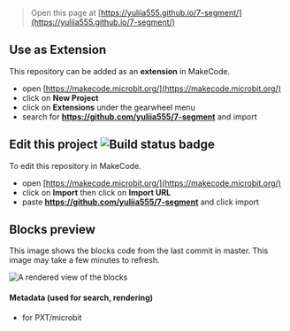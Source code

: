 
> Open this page at [https://yuliia555.github.io/7-segment/](https://yuliia555.github.io/7-segment/)

## Use as Extension

This repository can be added as an **extension** in MakeCode.

* open [https://makecode.microbit.org/](https://makecode.microbit.org/)
* click on **New Project**
* click on **Extensions** under the gearwheel menu
* search for **https://github.com/yuliia555/7-segment** and import

## Edit this project ![Build status badge](https://github.com/yuliia555/7-segment/workflows/MakeCode/badge.svg)

To edit this repository in MakeCode.

* open [https://makecode.microbit.org/](https://makecode.microbit.org/)
* click on **Import** then click on **Import URL**
* paste **https://github.com/yuliia555/7-segment** and click import

## Blocks preview

This image shows the blocks code from the last commit in master.
This image may take a few minutes to refresh.

![A rendered view of the blocks](https://github.com/yuliia555/7-segment/raw/master/.github/makecode/blocks.png)

#### Metadata (used for search, rendering)

* for PXT/microbit
<script src="https://makecode.com/gh-pages-embed.js"></script><script>makeCodeRender("{{ site.makecode.home_url }}", "{{ site.github.owner_name }}/{{ site.github.repository_name }}");</script>

